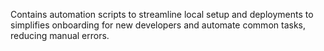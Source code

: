 Contains automation scripts to streamline local setup and deployments to simplifies onboarding for new developers and automate common tasks, reducing manual errors.
